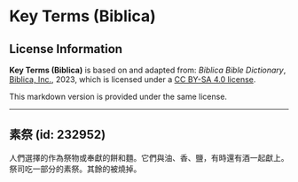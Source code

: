 # Key Terms (Biblica)

## License Information

**Key Terms (Biblica)** is based on and adapted from: _Biblica Bible Dictionary_, [Biblica, Inc.](https://www.biblica.com/), 2023, which is licensed under a [CC BY-SA 4.0 license](https://creativecommons.org/licenses/by-sa/4.0/legalcode.en).

This markdown version is provided under the same license.



--------------------------------

## 素祭 (id: 232952)

人們選擇的作為祭物或奉獻的餅和麵。它們與油、香、鹽，有時還有酒一起獻上。祭司吃一部分的素祭。其餘的被燒掉。


